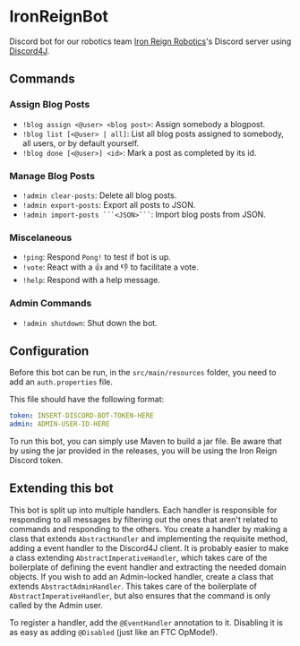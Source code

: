 # IronReignBot
Discord bot for our robotics team [Iron Reign Robotics](https://github.com/IronReign)'s Discord server using [Discord4J](https://github.com/discord4j/discord4j).

## Commands

### Assign Blog Posts
- `!blog assign <@user> <blog post>`: Assign somebody a blogpost.
- `!blog list [<@user> | all]`: List all blog posts assigned to somebody, all users, or by default yourself.
- `!blog done [<@user>] <id>`: Mark a post as completed by its id.

### Manage Blog Posts
- `!admin clear-posts`: Delete all blog posts.
- `!admin export-posts`: Export all posts to JSON.
- <code>!admin import-posts \`\`\`\<JSON\>\`\`\`</code>: Import blog posts from JSON.

### Miscelaneous
- `!ping`: Respond `Pong!` to test if bot is up.
- `!vote`: React with a :thumbsup: and :thumbsdown: to facilitate a vote.
- `!help`: Respond with a help message.

### Admin Commands
- `!admin shutdown`: Shut down the bot.

## Configuration

Before this bot can be run, in the `src/main/resources` folder, you need to add an `auth.properties` file.

This file should have the following format:

```yaml
token: INSERT-DISCORD-BOT-TOKEN-HERE
admin: ADMIN-USER-ID-HERE
```

To run this bot, you can simply use Maven to build a jar file. Be aware that by using the jar provided in the releases, you will be using the Iron Reign Discord token.

## Extending this bot

This bot is split up into multiple handlers. Each handler is responsible for responding to all messages by filtering out the ones that aren't related to commands and responding to the others.
You create a handler by making a class that extends `AbstractHandler` and implementing the requisite method, adding a event handler to the Discord4J client.
It is probably easier to make a class extending `AbstractImperativeHandler`, which takes care of the boilerplate of defining the event handler and extracting the needed domain objects.
If you wish to add an Admin-locked handler, create a class that extends `AbstractAdminHandler`. This takes care of the boilerplate of `AbstractImperativeHandler`, but also ensures that the command is only called by the Admin user.

To register a handler, add the `@EventHandler` annotation to it. Disabling it is as easy as adding `@Disabled` (just like an FTC OpMode!).

